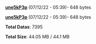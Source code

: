 [**une5kP3p**](/data/une5kP3p.txt) (07/12/22 - 05:39)- 648 bytes

[**une5kP3p**](/data/une5kP3p.txt) (07/12/22 - 05:39)- 648 bytes

**Total Datas**: 7395

**Total Size**: 44.05 MB / 44.1 MB